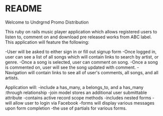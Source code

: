 # README

Welcome to Undrgrnd Promo Distribution

This ruby on rails music player application which allows
registered users to listen to, comment on and download pre released works from ABC label. This application will feature the following:

-User will be asked to either sign in or fill out signup form
-Once logged in, user can see a list of all songs which will contain links to search by artist, or genre.
-Once a song is selected, user can comment on song.
-Once a song is commented on, user will see the song updated
with comment.
-Navigation will contain links to see all of user's comments, all songs, and all artists.

Application will:
-include a has_many, a belongs_to, and a has_many :through relationship
-join model stores an additional user submittable attribute
-contains active record scope methods
-includes nested forms
-will allow user to login via Facebook
-forms will display various messages upon form completion
-the use of partials for various forms.

